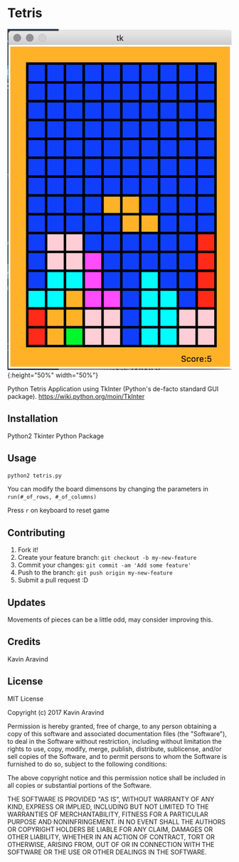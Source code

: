 # Tetris

![Alt text](tetris.png "Tetris Application"){:height="50%" width="50%"}

Python Tetris Application using TkInter (Python's de-facto standard GUI package).
https://wiki.python.org/moin/TkInter

## Installation

Python2
Tkinter Python Package

## Usage

`python2 tetris.py`

You can modify the board dimensons by changing the parameters in `run(#_of_rows, #_of_columns)`

Press `r` on keyboard to reset game

## Contributing

1. Fork it!
2. Create your feature branch: `git checkout -b my-new-feature`
3. Commit your changes: `git commit -am 'Add some feature'`
4. Push to the branch: `git push origin my-new-feature`
5. Submit a pull request :D

## Updates

Movements of pieces can be a little odd, may consider improving this.

## Credits

Kavin Aravind

## License

MIT License

Copyright (c) 2017 Kavin Aravind

Permission is hereby granted, free of charge, to any person obtaining a copy
of this software and associated documentation files (the "Software"), to deal
in the Software without restriction, including without limitation the rights
to use, copy, modify, merge, publish, distribute, sublicense, and/or sell
copies of the Software, and to permit persons to whom the Software is
furnished to do so, subject to the following conditions:

The above copyright notice and this permission notice shall be included in all
copies or substantial portions of the Software.

THE SOFTWARE IS PROVIDED "AS IS", WITHOUT WARRANTY OF ANY KIND, EXPRESS OR
IMPLIED, INCLUDING BUT NOT LIMITED TO THE WARRANTIES OF MERCHANTABILITY,
FITNESS FOR A PARTICULAR PURPOSE AND NONINFRINGEMENT. IN NO EVENT SHALL THE
AUTHORS OR COPYRIGHT HOLDERS BE LIABLE FOR ANY CLAIM, DAMAGES OR OTHER
LIABILITY, WHETHER IN AN ACTION OF CONTRACT, TORT OR OTHERWISE, ARISING FROM,
OUT OF OR IN CONNECTION WITH THE SOFTWARE OR THE USE OR OTHER DEALINGS IN THE
SOFTWARE.

